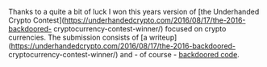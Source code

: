Thanks to a quite a bit of luck I won this years version of [the Underhanded
Crypto Contest](https://underhandedcrypto.com/2016/08/17/the-2016-backdoored-
cryptocurrency-contest-winner/) focused on crypto currencies. The submission
consists of [a
writeup](https://underhandedcrypto.com/2016/08/17/the-2016-backdoored-
cryptocurrency-contest-winner/) and - of course - [backdoored
code](https://github.com/jonasnick/2016_underhanded_crypto_contest/tree/master/submission).

